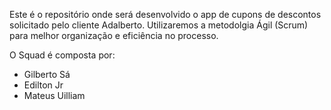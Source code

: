 Este é o repositório onde será desenvolvido o app de cupons de descontos solicitado pelo cliente Adalberto.
Utilizaremos a metodolgia Ágil (Scrum) para melhor organização e eficiência no processo.

O Squad é composta por:

- Gilberto Sá
- Edilton Jr
- Mateus Uilliam


